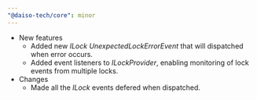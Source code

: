 ```yaml
---
"@daiso-tech/core": minor
---
```


- New features
  - Added new <i>ILock</i> <i>UnexpectedLockErrorEvent</i> that will dispatched when error occurs.
  - Added event listeners to <i>ILockProvider</i>, enabling monitoring of lock events from multiple locks.
- Changes
  - Made all the <i>ILock</i> events defered when dispatched.

